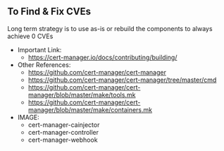 ## To Find & Fix CVEs
Long term strategy is to use as-is or rebuild the components to always achieve 0 CVEs

- Important Link:
  - https://cert-manager.io/docs/contributing/building/
- Other References:
  - https://github.com/cert-manager/cert-manager
  - https://github.com/cert-manager/cert-manager/tree/master/cmd
  - https://github.com/cert-manager/cert-manager/blob/master/make/tools.mk
  - https://github.com/cert-manager/cert-manager/blob/master/make/containers.mk
- IMAGE:
  - cert-manager-cainjector
  - cert-manager-controller
  - cert-manager-webhook

